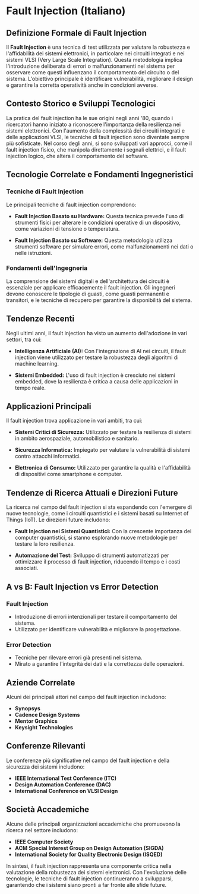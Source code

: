 # Fault Injection (Italiano)

## Definizione Formale di Fault Injection

Il **Fault Injection** è una tecnica di test utilizzata per valutare la robustezza e l'affidabilità dei sistemi elettronici, in particolare nei circuiti integrati e nei sistemi VLSI (Very Large Scale Integration). Questa metodologia implica l'introduzione deliberata di errori o malfunzionamenti nel sistema per osservare come questi influenzano il comportamento del circuito o del sistema. L'obiettivo principale è identificare vulnerabilità, migliorare il design e garantire la corretta operatività anche in condizioni avverse.

## Contesto Storico e Sviluppi Tecnologici

La pratica del fault injection ha le sue origini negli anni '80, quando i ricercatori hanno iniziato a riconoscere l'importanza della resilienza nei sistemi elettronici. Con l'aumento della complessità dei circuiti integrati e delle applicazioni VLSI, le tecniche di fault injection sono diventate sempre più sofisticate. Nel corso degli anni, si sono sviluppati vari approcci, come il fault injection fisico, che manipola direttamente i segnali elettrici, e il fault injection logico, che altera il comportamento del software.

## Tecnologie Correlate e Fondamenti Ingegneristici

### Tecniche di Fault Injection

Le principali tecniche di fault injection comprendono:

- **Fault Injection Basato su Hardware:** Questa tecnica prevede l'uso di strumenti fisici per alterare le condizioni operative di un dispositivo, come variazioni di tensione o temperatura.

- **Fault Injection Basato su Software:** Questa metodologia utilizza strumenti software per simulare errori, come malfunzionamenti nei dati o nelle istruzioni.

### Fondamenti dell'Ingegneria

La comprensione dei sistemi digitali e dell'architettura dei circuiti è essenziale per applicare efficacemente il fault injection. Gli ingegneri devono conoscere le tipologie di guasti, come guasti permanenti e transitori, e le tecniche di recupero per garantire la disponibilità del sistema.

## Tendenze Recenti

Negli ultimi anni, il fault injection ha visto un aumento dell'adozione in vari settori, tra cui:

- **Intelligenza Artificiale (AI):** Con l'integrazione di AI nei circuiti, il fault injection viene utilizzato per testare la robustezza degli algoritmi di machine learning.

- **Sistemi Embedded:** L'uso di fault injection è cresciuto nei sistemi embedded, dove la resilienza è critica a causa delle applicazioni in tempo reale.

## Applicazioni Principali

Il fault injection trova applicazione in vari ambiti, tra cui:

- **Sistemi Critici di Sicurezza:** Utilizzato per testare la resilienza di sistemi in ambito aerospaziale, automobilistico e sanitario.

- **Sicurezza Informatica:** Impiegato per valutare la vulnerabilità di sistemi contro attacchi informatici.

- **Elettronica di Consumo:** Utilizzato per garantire la qualità e l'affidabilità di dispositivi come smartphone e computer.

## Tendenze di Ricerca Attuali e Direzioni Future

La ricerca nel campo del fault injection si sta espandendo con l'emergere di nuove tecnologie, come i circuiti quantistici e i sistemi basati su Internet of Things (IoT). Le direzioni future includono:

- **Fault Injection nei Sistemi Quantistici:** Con la crescente importanza dei computer quantistici, si stanno esplorando nuove metodologie per testare la loro resilienza.

- **Automazione del Test:** Sviluppo di strumenti automatizzati per ottimizzare il processo di fault injection, riducendo il tempo e i costi associati.

## A vs B: Fault Injection vs Error Detection

### Fault Injection

- Introduzione di errori intenzionali per testare il comportamento del sistema.
- Utilizzato per identificare vulnerabilità e migliorare la progettazione.

### Error Detection

- Tecniche per rilevare errori già presenti nel sistema.
- Mirato a garantire l'integrità dei dati e la correttezza delle operazioni.

## Aziende Correlate

Alcuni dei principali attori nel campo del fault injection includono:

- **Synopsys**
- **Cadence Design Systems**
- **Mentor Graphics**
- **Keysight Technologies**

## Conferenze Rilevanti

Le conferenze più significative nel campo del fault injection e della sicurezza dei sistemi includono:

- **IEEE International Test Conference (ITC)**
- **Design Automation Conference (DAC)**
- **International Conference on VLSI Design**

## Società Accademiche

Alcune delle principali organizzazioni accademiche che promuovono la ricerca nel settore includono:

- **IEEE Computer Society**
- **ACM Special Interest Group on Design Automation (SIGDA)**
- **International Society for Quality Electronic Design (ISQED)**

In sintesi, il fault injection rappresenta una componente critica nella valutazione della robustezza dei sistemi elettronici. Con l'evoluzione delle tecnologie, le tecniche di fault injection continueranno a svilupparsi, garantendo che i sistemi siano pronti a far fronte alle sfide future.